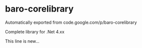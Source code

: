 # baro-corelibrary
Automatically exported from code.google.com/p/baro-corelibrary

Complete library for .Net 4.xx

This line is new...
